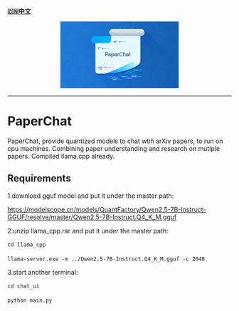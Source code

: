 [**🇨🇳中文**](https://github.com/shibing624/text2vec/blob/master/README_CN.md)


<div align="center">
  <a href="https://github.com/elenalulu/blob/master/PaperChat">
    <img src="https://github.com/elenalulu/PaperChat/blob/master/logo.png" height="150" alt="Logo">
  </a>
</div>

-----------------

# PaperChat
PaperChat, provide quantized models to chat wtih arXiv papers, to run on cpu machines. Combining paper understanding and research on mutiple papers. Compiled llama.cpp already. 



## Requirements

1.download gguf model and put it under the master path: 

https://modelscope.cn/models/QuantFactory/Qwen2.5-7B-Instruct-GGUF/resolve/master/Qwen2.5-7B-Instruct.Q4_K_M.gguf


2.unzip llama_cpp.rar and put it under the master path:

```shell
cd llama_cpp

llama-server.exe -m ../Qwen2.5-7B-Instruct.Q4_K_M.gguf -c 2048
```


3.start another terminal:

```shell
cd chat_ui

python main.py
```